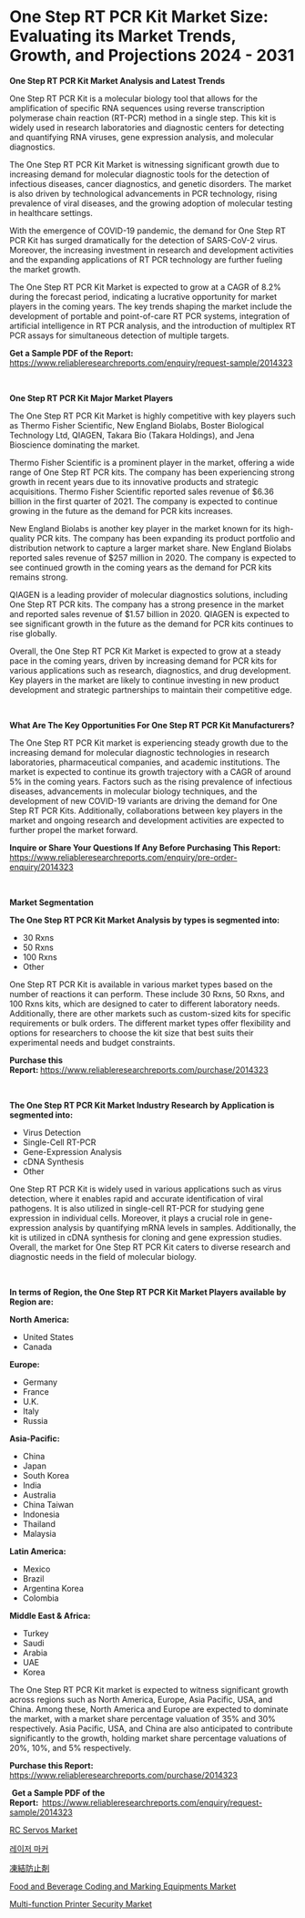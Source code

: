 <p><h1>One Step RT PCR Kit Market Size: Evaluating its Market Trends, Growth, and Projections 2024 - 2031</h1></p><p><strong>One Step RT PCR Kit Market Analysis and Latest Trends</strong></p>
<p><p>One Step RT PCR Kit is a molecular biology tool that allows for the amplification of specific RNA sequences using reverse transcription polymerase chain reaction (RT-PCR) method in a single step. This kit is widely used in research laboratories and diagnostic centers for detecting and quantifying RNA viruses, gene expression analysis, and molecular diagnostics.</p><p>The One Step RT PCR Kit Market is witnessing significant growth due to increasing demand for molecular diagnostic tools for the detection of infectious diseases, cancer diagnostics, and genetic disorders. The market is also driven by technological advancements in PCR technology, rising prevalence of viral diseases, and the growing adoption of molecular testing in healthcare settings.</p><p>With the emergence of COVID-19 pandemic, the demand for One Step RT PCR Kit has surged dramatically for the detection of SARS-CoV-2 virus. Moreover, the increasing investment in research and development activities and the expanding applications of RT PCR technology are further fueling the market growth.</p><p>The One Step RT PCR Kit Market is expected to grow at a CAGR of 8.2% during the forecast period, indicating a lucrative opportunity for market players in the coming years. The key trends shaping the market include the development of portable and point-of-care RT PCR systems, integration of artificial intelligence in RT PCR analysis, and the introduction of multiplex RT PCR assays for simultaneous detection of multiple targets.</p></p>
<p><strong>Get a Sample PDF of the Report:&nbsp;</strong> <a href="https://www.reliableresearchreports.com/enquiry/request-sample/2014323">https://www.reliableresearchreports.com/enquiry/request-sample/2014323</a></p>
<p>&nbsp;</p>
<p><strong>One Step RT PCR Kit Major Market Players</strong></p>
<p><p>The One Step RT PCR Kit Market is highly competitive with key players such as Thermo Fisher Scientific, New England Biolabs, Boster Biological Technology Ltd, QIAGEN, Takara Bio (Takara Holdings), and Jena Bioscience dominating the market. </p><p>Thermo Fisher Scientific is a prominent player in the market, offering a wide range of One Step RT PCR kits. The company has been experiencing strong growth in recent years due to its innovative products and strategic acquisitions. Thermo Fisher Scientific reported sales revenue of $6.36 billion in the first quarter of 2021. The company is expected to continue growing in the future as the demand for PCR kits increases.</p><p>New England Biolabs is another key player in the market known for its high-quality PCR kits. The company has been expanding its product portfolio and distribution network to capture a larger market share. New England Biolabs reported sales revenue of $257 million in 2020. The company is expected to see continued growth in the coming years as the demand for PCR kits remains strong.</p><p>QIAGEN is a leading provider of molecular diagnostics solutions, including One Step RT PCR kits. The company has a strong presence in the market and reported sales revenue of $1.57 billion in 2020. QIAGEN is expected to see significant growth in the future as the demand for PCR kits continues to rise globally.</p><p>Overall, the One Step RT PCR Kit Market is expected to grow at a steady pace in the coming years, driven by increasing demand for PCR kits for various applications such as research, diagnostics, and drug development. Key players in the market are likely to continue investing in new product development and strategic partnerships to maintain their competitive edge.</p></p>
<p>&nbsp;</p>
<p><strong>What Are The Key Opportunities For One Step RT PCR Kit Manufacturers?</strong></p>
<p><p>The One Step RT PCR Kit market is experiencing steady growth due to the increasing demand for molecular diagnostic technologies in research laboratories, pharmaceutical companies, and academic institutions. The market is expected to continue its growth trajectory with a CAGR of around 5% in the coming years. Factors such as the rising prevalence of infectious diseases, advancements in molecular biology techniques, and the development of new COVID-19 variants are driving the demand for One Step RT PCR Kits. Additionally, collaborations between key players in the market and ongoing research and development activities are expected to further propel the market forward.</p></p>
<p><strong>Inquire or Share Your Questions If Any Before Purchasing This Report:</strong> <a href="https://www.reliableresearchreports.com/enquiry/pre-order-enquiry/2014323">https://www.reliableresearchreports.com/enquiry/pre-order-enquiry/2014323</a></p>
<p>&nbsp;</p>
<p><strong>Market Segmentation</strong></p>
<p><strong>The One Step RT PCR Kit Market Analysis by types is segmented into:</strong></p>
<p><ul><li>30 Rxns</li><li>50 Rxns</li><li>100 Rxns</li><li>Other</li></ul></p>
<p><p>One Step RT PCR Kit is available in various market types based on the number of reactions it can perform. These include 30 Rxns, 50 Rxns, and 100 Rxns kits, which are designed to cater to different laboratory needs. Additionally, there are other markets such as custom-sized kits for specific requirements or bulk orders. The different market types offer flexibility and options for researchers to choose the kit size that best suits their experimental needs and budget constraints.</p></p>
<p><strong>Purchase this Report:&nbsp;</strong><a href="https://www.reliableresearchreports.com/purchase/2014323">https://www.reliableresearchreports.com/purchase/2014323</a></p>
<p>&nbsp;</p>
<p><strong>The One Step RT PCR Kit Market Industry Research by Application is segmented into:</strong></p>
<p><ul><li>Virus Detection</li><li>Single-Cell RT-PCR</li><li>Gene-Expression Analysis</li><li>cDNA Synthesis</li><li>Other</li></ul></p>
<p><p>One Step RT PCR Kit is widely used in various applications such as virus detection, where it enables rapid and accurate identification of viral pathogens. It is also utilized in single-cell RT-PCR for studying gene expression in individual cells. Moreover, it plays a crucial role in gene-expression analysis by quantifying mRNA levels in samples. Additionally, the kit is utilized in cDNA synthesis for cloning and gene expression studies. Overall, the market for One Step RT PCR Kit caters to diverse research and diagnostic needs in the field of molecular biology.</p></p>
<p>&nbsp;</p>
<p><strong>In terms of Region, the One Step RT PCR Kit Market Players available by Region are:</strong></p>
<p>
    <p> <strong> North America: </strong>
        <ul>
            <li>United States</li>
            <li>Canada</li>
        </ul>
        </p> 
    <p> <strong> Europe: </strong>
        <ul>
            <li>Germany</li>
            <li>France</li>
            <li>U.K.</li>
            <li>Italy</li>
            <li>Russia</li>
        </ul>
        </p> 
    <p> <strong> Asia-Pacific: </strong>
        <ul>
            <li>China</li>
            <li>Japan</li>
            <li>South Korea</li>
            <li>India</li>
            <li>Australia</li>
            <li>China Taiwan</li>
            <li>Indonesia</li>
            <li>Thailand</li>
            <li>Malaysia</li>
        </ul>
        </p> 
    <p> <strong> Latin America: </strong>
        <ul>
            <li>Mexico</li>
            <li>Brazil</li>
            <li>Argentina Korea</li>
            <li>Colombia</li>
        </ul>
        </p> 
    <p> <strong> Middle East & Africa: </strong>
        <ul>
            <li>Turkey</li>
            <li>Saudi</li>
            <li>Arabia</li>
            <li>UAE</li>
            <li>Korea</li>
        </ul>
    </p>
    </p>
<p><p>The One Step RT PCR Kit market is expected to witness significant growth across regions such as North America, Europe, Asia Pacific, USA, and China. Among these, North America and Europe are expected to dominate the market, with a market share percentage valuation of 35% and 30% respectively. Asia Pacific, USA, and China are also anticipated to contribute significantly to the growth, holding market share percentage valuations of 20%, 10%, and 5% respectively.</p></p>
<p><strong>Purchase this Report: </strong><a href="https://www.reliableresearchreports.com/purchase/2014323">https://www.reliableresearchreports.com/purchase/2014323</a></p>
<p>&nbsp;<strong>Get a Sample PDF of the Report:&nbsp;&nbsp;</strong><a href="https://www.reliableresearchreports.com/enquiry/request-sample/2014323">https://www.reliableresearchreports.com/enquiry/request-sample/2014323</a></p>
<p><strong></strong></p>
<p><p><a href="https://view.publitas.com/reportprime-1/rc-servos-market-offer-valuable-insights-into-market-size-market-share-market-trends-and-projections-spanning-from-2024-to-2031/">RC Servos Market</a></p><p><a href="https://medium.com/@lfonhkp36091444/%EB%A0%88%EC%9D%B4%EC%A0%80-%EB%A7%88%EC%BB%A4-%EC%8B%9C%EC%9E%A5-%EC%8B%9C%EC%9E%A5-%EC%A0%90%EC%9C%A0%EC%9C%A8-%EC%8B%9C%EC%9E%A5-%ED%8A%B8%EB%A0%8C%EB%93%9C-%EB%B0%8F-%EB%AF%B8%EB%9E%98-%EC%84%B1%EC%9E%A5-%ED%83%90%EC%83%89-1e369ed1e29d">레이저 마커</a></p><p><a href="https://medium.com/@zoetazuur/%E5%87%8D%E7%B5%90%E9%98%B2%E6%AD%A2%E5%89%A4%E5%B8%82%E5%A0%B4%E5%B1%95%E6%9C%9B-%E7%94%A3%E6%A5%AD%E6%A6%82%E8%A6%81%E3%81%A8%E4%BA%88%E6%B8%AC-2024%E5%B9%B4%E3%81%8B%E3%82%892031%E5%B9%B4-915b87b57b21">凍結防止剤</a></p><p><a href="https://valiant-lunge-8fe.notion.site/Food-and-Beverage-Coding-and-Marking-Equipments-Market-Research-Report-Unlocks-Analysis-on-the-Marke-af2c2829ba5c44b7b715a11a2b3c3245">Food and Beverage Coding and Marking Equipments Market</a></p><p><a href="https://picayune-night-cbd.notion.site/Multi-function-Printer-Security-Market-Share-Market-New-Trends-Analysis-Report-By-Type-By-Applica-e431a53ac9a943189bd3223a20d23852">Multi-function Printer Security Market</a></p></p>